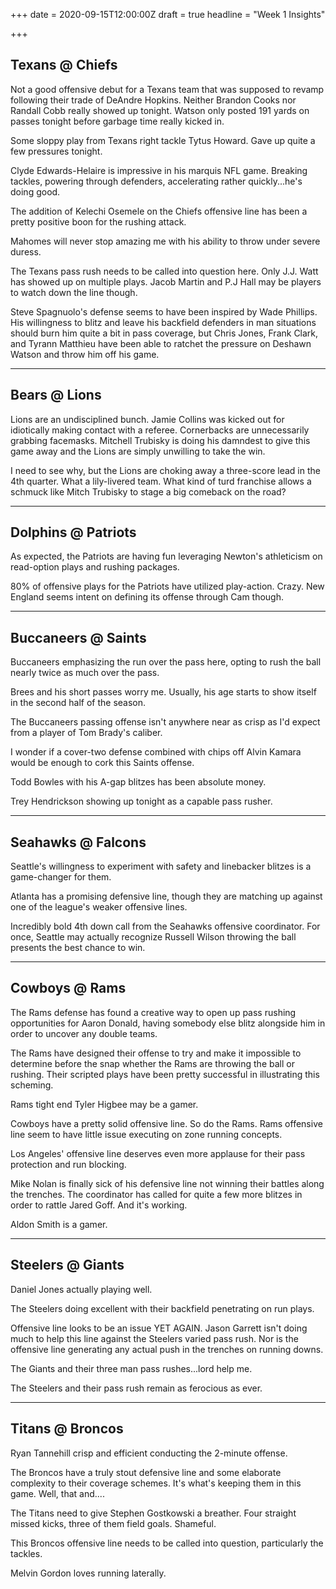 +++
date = 2020-09-15T12:00:00Z
draft = true
headline = "Week 1 Insights"

+++
## Texans @ Chiefs

Not a good offensive debut for a Texans team that was supposed to revamp following their trade of DeAndre Hopkins. Neither Brandon Cooks nor Randall Cobb really showed up tonight. Watson only posted 191 yards on passes tonight before garbage time really kicked in.

Some sloppy play from Texans right tackle Tytus Howard. Gave up quite a few pressures tonight.

Clyde Edwards-Helaire is impressive in his marquis NFL game. Breaking tackles, powering through defenders, accelerating rather quickly...he's doing good.

The addition of Kelechi Osemele on the Chiefs offensive line has been a pretty positive boon for the rushing attack.

Mahomes will never stop amazing me with his ability to throw under severe duress.

The Texans pass rush needs to be called into question here. Only J.J. Watt has showed up on multiple plays. Jacob Martin and P.J Hall may be players to watch down the line though.

Steve Spagnuolo's defense seems to have been inspired by Wade Phillips. His willingness to blitz and leave his backfield defenders in man situations should burn him quite a bit in pass coverage, but Chris Jones, Frank Clark, and Tyrann Matthieu have been able to ratchet the pressure on Deshawn Watson and throw him off his game.

***

## Bears @ Lions

Lions are an undisciplined bunch. Jamie Collins was kicked out for idiotically making contact with a referee. Cornerbacks are unnecessarily grabbing facemasks. Mitchell Trubisky is doing his damndest to give this game away and the Lions are simply unwilling to take the win.

I need to see why, but the Lions are choking away a three-score lead in the 4th quarter. What a lily-livered team. What kind of turd franchise allows a schmuck like Mitch Trubisky to stage a big comeback on the road?

***

## Dolphins @ Patriots

As expected, the Patriots are having fun leveraging Newton's athleticism on read-option plays and rushing packages.

80% of offensive plays for the Patriots have utilized play-action. Crazy. New England seems intent on defining its offense through Cam though.

***

## Buccaneers @ Saints

Buccaneers emphasizing the run over the pass here, opting to rush the ball nearly twice as much over the pass.

Brees and his short passes worry me. Usually, his age starts to show itself in the second half of the season.

The Buccaneers passing offense isn't anywhere near as crisp as I'd expect from a player of Tom Brady's caliber.

I wonder if a cover-two defense combined with chips off Alvin Kamara would be enough to cork this Saints offense.

Todd Bowles with his A-gap blitzes has been absolute money.

Trey Hendrickson showing up tonight as a capable pass rusher.

***

## Seahawks @ Falcons

Seattle's willingness to experiment with safety and linebacker blitzes is a game-changer for them.

Atlanta has a promising defensive line, though they are matching up against one of the league's weaker offensive lines.

Incredibly bold 4th down call from the Seahawks offensive coordinator. For once, Seattle may actually recognize Russell Wilson throwing the ball presents the best chance to win.

***

## Cowboys @ Rams

The Rams defense has found a creative way to open up pass rushing opportunities for Aaron Donald, having somebody else blitz alongside him in order to uncover any double teams.

The Rams have designed their offense to try and make it impossible to determine before the snap whether the Rams are throwing the ball or rushing. Their scripted plays have been pretty successful in illustrating this scheming.

Rams tight end Tyler Higbee may be a gamer.

Cowboys have a pretty solid offensive line. So do the Rams. Rams offensive line seem to have little issue executing on zone running concepts.

Los Angeles' offensive line deserves even more applause for their pass protection and run blocking.

Mike Nolan is finally sick of his defensive line not winning their battles along the trenches. The coordinator has called for quite a few more blitzes in order to rattle Jared Goff. And it's working.

Aldon Smith is a gamer.

***

## Steelers @ Giants

Daniel Jones actually playing well.

The Steelers doing excellent with their backfield penetrating on run plays.

Offensive line looks to be an issue YET AGAIN. Jason Garrett isn't doing much to help this line against the Steelers varied pass rush. Nor is the offensive line generating any actual push in the trenches on running downs.

The Giants and their three man pass rushes...lord help me.

The Steelers and their pass rush remain as ferocious as ever.

***

## Titans @ Broncos

Ryan Tannehill crisp and efficient conducting the 2-minute offense.

The Broncos have a truly stout defensive line and some elaborate complexity to their coverage schemes. It's what's keeping them in this game. Well, that and....

The Titans need to give Stephen Gostkowski a breather. Four straight missed kicks, three of them field goals. Shameful.

This Broncos offensive line needs to be called into question, particularly the tackles.

Melvin Gordon loves running laterally.